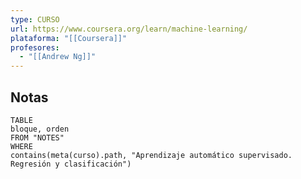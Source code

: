 ```yaml
---
type: CURSO
url: https://www.coursera.org/learn/machine-learning/
plataforma: "[[Coursera]]"
profesores:
  - "[[Andrew Ng]]"
---
```


## Notas
```dataview
TABLE
bloque, orden
FROM "NOTES" 
WHERE 
contains(meta(curso).path, "Aprendizaje automático supervisado. Regresión y clasificación")
```